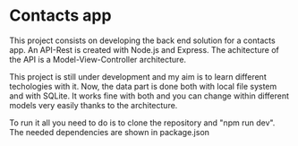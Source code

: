 # Contacts app

This project consists on developing the back end solution for a contacts app. An API-Rest is created with Node.js and Express. The achitecture of the API is a Model-View-Controller architecture. 

This project is still under development and my aim is to learn different techologies with it. Now, the data part is done both with local file system and with SQLite. It works fine with both and you can change within different models very easily thanks to the architecture. 

To run it all you need to do is to clone the repository and "npm run dev". The needed dependencies are shown in package.json